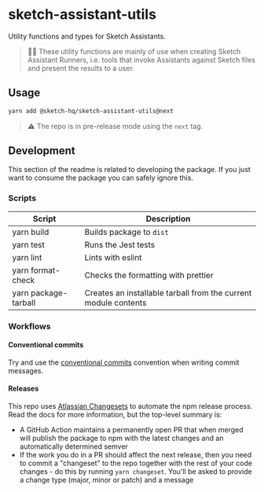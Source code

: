 # sketch-assistant-utils

Utility functions and types for Sketch Assistants.

> 🙋‍♀️ These utility functions are mainly of use when creating Sketch Assistant Runners, i.e. tools
> that invoke Assistants against Sketch files and present the results to a user.

## Usage

```sh
yarn add @sketch-hq/sketch-assistant-utils@next
```

> ⚠️ The repo is in pre-release mode using the `next` tag.

## Development

This section of the readme is related to developing the package. If you just want to consume the
package you can safely ignore this.

### Scripts

| Script               | Description                                                     |
| -------------------- | --------------------------------------------------------------- |
| yarn build           | Builds package to `dist`                                        |
| yarn test            | Runs the Jest tests                                             |
| yarn lint            | Lints with eslint                                               |
| yarn format-check    | Checks the formatting with prettier                             |
| yarn package-tarball | Creates an installable tarball from the current module contents |

### Workflows

#### Conventional commits

Try and use the [conventional commits](https://www.conventionalcommits.org/) convention when writing
commit messages.

#### Releases

This repo uses [Atlassian Changesets](https://github.com/atlassian/changesets) to automate the npm
release process. Read the docs for more information, but the top-level summary is:

- A GitHub Action maintains a permanently open PR that when merged will publish the package to npm
  with the latest changes and an automatically determined semver
- If the work you do in a PR should affect the next release, then you need to commit a "changeset"
  to the repo together with the rest of your code changes - do this by running `yarn changeset`.
  You'll be asked to provide a change type (major, minor or patch) and a message
